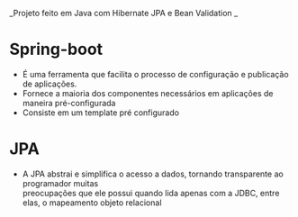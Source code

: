 
_Projeto feito em Java com Hibernate JPA e Bean Validation _

# Spring-boot
* É uma ferramenta que facilita o processo de configuração e publicação de aplicações. <br/> 
* Fornece a maioria dos componentes necessários em aplicações de maneira pré-configurada <br/> 
* Consiste em um template pré configurado 
# JPA <br/> 
*  A JPA abstrai e simplifica o acesso a dados, tornando transparente ao programador muitas <br/> 
preocupações que ele possui quando lida apenas com a JDBC, entre elas, o mapeamento objeto relacional

